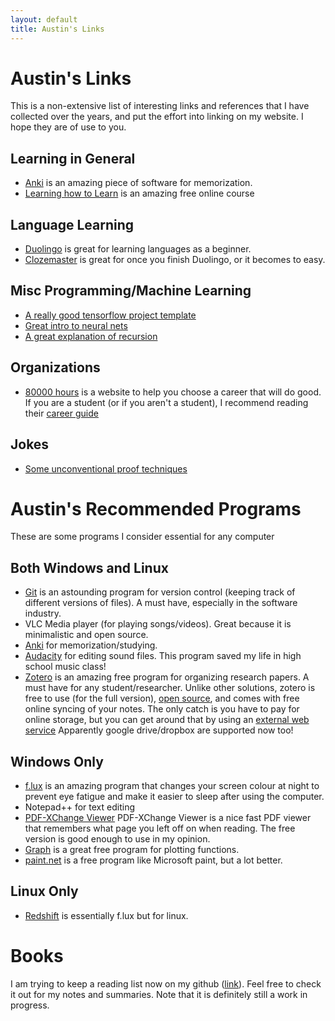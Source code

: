 ```yaml
---
layout: default
title: Austin's Links
---
```

# Austin's Links
This is a non-extensive list of interesting links and references that I have collected over the years, and put the effort into linking on my website. I hope they are of use to you.

## Learning in General
- [Anki](https://apps.ankiweb.net/) is an amazing piece of software for memorization.
- [Learning how to Learn](https://www.coursera.org/learn/learning-how-to-learn) is an amazing free online course

## Language Learning
- [Duolingo](https://www.duolingo.com/) is great for learning languages as a beginner.
- [Clozemaster](https://www.clozemaster.com/) is great for once you finish Duolingo, or it becomes to easy.

## Misc Programming/Machine Learning
- [A really good tensorflow project template](https://github.com/jtoy/awesome-tensorflow)
- [Great intro to neural nets](http://neuralnetworksanddeeplearning.com/index.html)
- [A great explanation of recursion](/links)

## Organizations
- [80000 hours](https://80000hours.org) is a website to help you choose a career that will do good. If you are a student (or if you aren't a student), I recommend reading their [career guide](https://80000hours.org/career-guide/)

## Jokes
- [Some unconventional proof techniques](https://ocw.mit.edu/courses/electrical-engineering-and-computer-science/6-042j-mathematics-for-computer-science-fall-2010/video-lectures/lecture-3-strong-induction/MIT6_042JF10_proof.pdf)


# Austin's Recommended Programs
These are some programs I consider essential for any computer

## Both Windows and Linux
- [Git](https://git-scm.com/) is an astounding program for version control (keeping track of different versions of files). A must have, especially in the software industry.
- VLC Media player (for playing songs/videos). Great because it is minimalistic and open source.
- [Anki](https://apps.ankiweb.net/) for memorization/studying.
- [Audacity](https://www.audacityteam.org/) for editing sound files. This program saved my life in high school music class!
- [Zotero](https://www.zotero.org/) is an amazing free program for organizing research papers. A must have for any student/researcher. Unlike other solutions, zotero is free to use (for the full version), [open source](https://github.com/zotero), and comes with free online syncing of your notes. The only catch is you have to pay for online storage, but you can get around that by using an [external web service](https://www.zotero.org/support/kb/webdav_services) Apparently google drive/dropbox are supported now too!

## Windows Only
- [f.lux](https://justgetflux.com/) is an amazing program that changes your screen colour at night to prevent eye fatigue and make it easier to sleep after using the computer.
- Notepad++ for text editing
- [PDF-XChange Viewer](https://www.tracker-software.com/product/pdf-xchange-viewer) PDF-XChange Viewer is a nice fast PDF viewer that remembers what page you left off on when reading. The free version is good enough to use in my opinion.
- [Graph](https://www.padowan.dk/) is a great free program for plotting functions.
- [paint.net](https://www.getpaint.net/download.html) is a free program like Microsoft paint, but a lot better.


## Linux Only
- [Redshift](http://jonls.dk/redshift/) is essentially f.lux but for linux.

# Books
I am trying to keep a reading list now on my github ([link](https://github.com/AustinT/book-summaries)). Feel free to check it out for my notes and summaries. Note that it is definitely still a work in progress.

